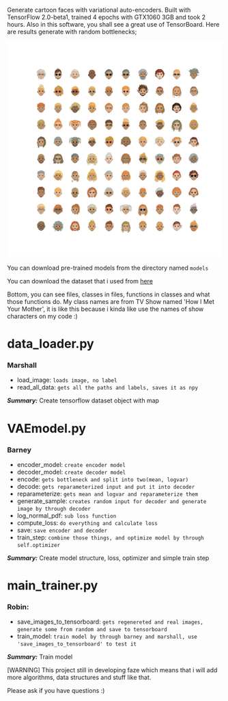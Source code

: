 Generate cartoon faces with variational auto-encoders. Built with TensorFlow 2.0-beta1, trained 4 epochs with GTX1060 3GB and took 2 hours. Also in this software, you shall see a great use of TensorBoard. Here are results  generate with random bottlenecks;

![results](https://github.com/aangfanboy/aldrin_vae/blob/master/results.png)

You can download pre-trained models from the directory named `models`

You can download the dataset that i used from [here](https://google.github.io/cartoonset/)

Bottom, you can see files, classes in files, functions in classes and what those functions do. My class names are from TV Show named 'How I Met Your Mother', it is like this because i kinda like use the names of show characters on my code :)

# **data_loader.py**
### Marshall
* load_image: `loads image, no label`
* read_all_data: `gets all the paths and labels, saves it as npy`

***Summary:*** Create tensorflow dataset object with map

#  **VAEmodel.py**
### Barney
* encoder_model: `create encoder model`
* decoder_model: `create decoder model`
* encode: `gets bottleneck and split into two(mean, logvar)`
* decode: `gets reparameterized input and put it into decoder`
* reparameterize: `gets mean and logvar and reparameterize them`
* generate_sample: `creates random input for decoder and generate image by through decoder`
* log_normal_pdf: `sub loss function`
* compute_loss: `do everything and calculate loss`
* save: `save encoder and decoder`
* train_step: `combine those things, and optimize model by through self.optimizer`

***Summary:*** Create model structure, loss, optimizer and simple train step


#  **main_trainer.py**
### Robin:
* save_images_to_tensorboard: `gets regenereted and real images, generate some from random and save to tensorboard`
* train_model: `train model by through barney and marshall, use 'save_images_to_tensorboard' to test it`

***Summary:*** Train model

[WARNING] This project still in developing faze which means that i will add more algorithms, data structures and stuff like that.

Please ask if you have questions :)
